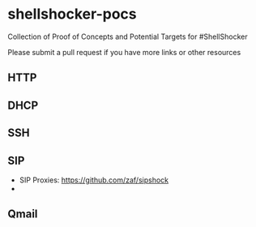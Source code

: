 shellshocker-pocs
=================

Collection of Proof of Concepts and Potential Targets for #ShellShocker

Please submit a pull request if you have more links or other resources

## HTTP

## DHCP

## SSH


## SIP
+ SIP Proxies: https://github.com/zaf/sipshock
+ 

## Qmail
